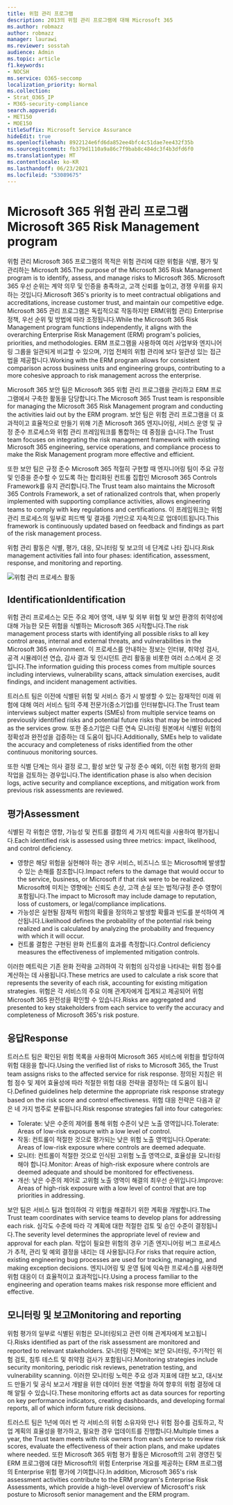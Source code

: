 ```yaml
---
title: 위험 관리 프로그램
description: 2013의 위험 관리 프로그램에 대해 Microsoft 365
ms.author: robmazz
author: robmazz
manager: laurawi
ms.reviewer: sosstah
audience: Admin
ms.topic: article
f1.keywords:
- NOCSH
ms.service: O365-seccomp
localization_priority: Normal
ms.collection:
- Strat_O365_IP
- M365-security-compliance
search.appverid:
- MET150
- MOE150
titleSuffix: Microsoft Service Assurance
hideEdit: true
ms.openlocfilehash: 8922124e6fd6da852ee4bfc4c51dae7ee432f35b
ms.sourcegitcommit: fb379d1110a9a86c7f9bab8c484dc3f4b3dfd6f0
ms.translationtype: MT
ms.contentlocale: ko-KR
ms.lasthandoff: 06/23/2021
ms.locfileid: "53089675"
---
```

# <a name="microsoft-365-risk-management-program"></a><span data-ttu-id="fdaa7-103">Microsoft 365 위험 관리 프로그램</span><span class="sxs-lookup"><span data-stu-id="fdaa7-103">Microsoft 365 Risk Management program</span></span>

<span data-ttu-id="fdaa7-104">위험 관리 Microsoft 365 프로그램의 목적은 위험 관리에 대한 위험을 식별, 평가 및 관리하는 Microsoft 365.</span><span class="sxs-lookup"><span data-stu-id="fdaa7-104">The purpose of the Microsoft 365 Risk Management program is to identify, assess, and manage risks to Microsoft 365.</span></span> <span data-ttu-id="fdaa7-105">Microsoft 365 우선 순위는 계약 의무 및 인증을 충족하고, 고객 신뢰를 높이고, 경쟁 우위를 유지하는 것입니다.</span><span class="sxs-lookup"><span data-stu-id="fdaa7-105">Microsoft 365's priority is to meet contractual obligations and accreditations, increase customer trust, and maintain our competitive edge.</span></span> <span data-ttu-id="fdaa7-106">Microsoft 365 관리 프로그램은 독립적으로 작동하지만 ERM(위험 관리) Enterprise 정책, 우선 순위 및 방법에 따라 조정됩니다.</span><span class="sxs-lookup"><span data-stu-id="fdaa7-106">While the Microsoft 365 Risk Management program functions independently, it aligns with the overarching Enterprise Risk Management (ERM) program's policies, priorities, and methodologies.</span></span> <span data-ttu-id="fdaa7-107">ERM 프로그램을 사용하여 여러 사업부와 엔지니어링 그룹을 일관되게 비교할 수 있으며, 기업 전체의 위험 관리에 보다 일관성 있는 접근법을 제공합니다.</span><span class="sxs-lookup"><span data-stu-id="fdaa7-107">Working with the ERM program allows for consistent comparison across business units and engineering groups, contributing to a more cohesive approach to risk management across the enterprise.</span></span>

<span data-ttu-id="fdaa7-108">Microsoft 365 보안 팀은 Microsoft 365 위험 관리 프로그램을 관리하고 ERM 프로그램에서 구축한 활동을 담당합니다.</span><span class="sxs-lookup"><span data-stu-id="fdaa7-108">The Microsoft 365 Trust team is responsible for managing the Microsoft 365 Risk Management program and conducting the activities laid out by the ERM program.</span></span> <span data-ttu-id="fdaa7-109">보안 팀은 위험 관리 프로그램을 더 효과적이고 효율적으로 만들기 위해 기존 Microsoft 365 엔지니어링, 서비스 운영 및 규정 준수 프로세스와 위험 관리 프레임워크를 통합하는 데 중점을 습니다.</span><span class="sxs-lookup"><span data-stu-id="fdaa7-109">The Trust team focuses on integrating the risk management framework with existing Microsoft 365 engineering, service operations, and compliance process to make the Risk Management program more effective and efficient.</span></span>

<span data-ttu-id="fdaa7-110">또한 보안 팀은 규정 준수 Microsoft 365 적절히 구현할 때 엔지니어링 팀이 주요 규정 및 인증을 준수할 수 있도록 하는 합리화된 컨트롤 집합인 Microsoft 365 Controls Framework를 유지 관리합니다.</span><span class="sxs-lookup"><span data-stu-id="fdaa7-110">The Trust team also maintains the Microsoft 365 Controls Framework, a set of rationalized controls that, when properly implemented with supporting compliance activities, allows engineering teams to comply with key regulations and certifications.</span></span> <span data-ttu-id="fdaa7-111">이 프레임워크는 위험 관리 프로세스의 일부로 피드백 및 결과를 기반으로 지속적으로 업데이트됩니다.</span><span class="sxs-lookup"><span data-stu-id="fdaa7-111">This framework is continuously updated based on feedback and findings as part of the risk management process.</span></span>

<span data-ttu-id="fdaa7-112">위험 관리 활동은 식별, 평가, 대응, 모니터링 및 보고의 네 단계로 나타 집니다.</span><span class="sxs-lookup"><span data-stu-id="fdaa7-112">Risk management activities fall into four phases: identification, assessment, response, and monitoring and reporting.</span></span>

![위험 관리 프로세스 활동](../media/assurance-risk-management-review-process.png)

## <a name="identification"></a><span data-ttu-id="fdaa7-114">Identification</span><span class="sxs-lookup"><span data-stu-id="fdaa7-114">Identification</span></span>

<span data-ttu-id="fdaa7-115">위험 관리 프로세스는 모든 주요 제어 영역, 내부 및 외부 위협 및 보안 환경의 취약성에 대해 가능한 모든 위험을 식별하는 Microsoft 365 시작합니다.</span><span class="sxs-lookup"><span data-stu-id="fdaa7-115">The risk management process starts with identifying all possible risks to all key control areas, internal and external threats, and vulnerabilities in the Microsoft 365 environment.</span></span> <span data-ttu-id="fdaa7-116">이 프로세스를 안내하는 정보는 인터뷰, 취약성 검사, 공격 시뮬레이션 연습, 감사 결과 및 인시던트 관리 활동을 비롯한 여러 소스에서 온 것입니다.</span><span class="sxs-lookup"><span data-stu-id="fdaa7-116">The information guiding this process comes from multiple sources including interviews, vulnerability scans, attack simulation exercises, audit findings, and incident management activities.</span></span>

<span data-ttu-id="fdaa7-117">트러스트 팀은 이전에 식별된 위험 및 서비스 증가 시 발생할 수 있는 잠재적인 미래 위험에 대해 여러 서비스 팀의 주제 전문가(중소기업)를 인터뷰합니다.</span><span class="sxs-lookup"><span data-stu-id="fdaa7-117">The Trust team interviews subject matter experts (SMEs) from multiple service teams on previously identified risks and potential future risks that may be introduced as the services grow.</span></span> <span data-ttu-id="fdaa7-118">또한 중소기업은 다른 연속 모니터링 원본에서 식별된 위험의 정확성과 완전성을 검증하는 데 도움이 됩니다.</span><span class="sxs-lookup"><span data-stu-id="fdaa7-118">Additionally, SMEs help to validate the accuracy and completeness of risks identified from the other continuous monitoring sources.</span></span>

<span data-ttu-id="fdaa7-119">또한 식별 단계는 의사 결정 로그, 활성 보안 및 규정 준수 예외, 이전 위험 평가의 완화 작업을 검토하는 경우입니다.</span><span class="sxs-lookup"><span data-stu-id="fdaa7-119">The identification phase is also when decision logs, active security and compliance exceptions, and mitigation work from previous risk assessments are reviewed.</span></span>

## <a name="assessment"></a><span data-ttu-id="fdaa7-120">평가</span><span class="sxs-lookup"><span data-stu-id="fdaa7-120">Assessment</span></span>

<span data-ttu-id="fdaa7-121">식별된 각 위험은 영향, 가능성 및 컨트롤 결함의 세 가지 메트릭을 사용하여 평가됩니다.</span><span class="sxs-lookup"><span data-stu-id="fdaa7-121">Each identified risk is assessed using three metrics: impact, likelihood, and control deficiency.</span></span>

- <span data-ttu-id="fdaa7-122">영향은 해당 위험을 실현해야 하는 경우 서비스, 비즈니스 또는 Microsoft에 발생할 수 있는 손해를 참조합니다.</span><span class="sxs-lookup"><span data-stu-id="fdaa7-122">Impact refers to the damage that would occur to the service, business, or Microsoft if that risk were to be realized.</span></span> <span data-ttu-id="fdaa7-123">Microsoft에 미치는 영향에는 신뢰도 손상, 고객 손실 또는 법적/규정 준수 영향이 포함됩니다.</span><span class="sxs-lookup"><span data-stu-id="fdaa7-123">The impact to Microsoft may include damage to reputation, loss of customers, or legal/compliance implications.</span></span>
- <span data-ttu-id="fdaa7-124">가능성은 실현될 잠재적 위험의 확률을 정의하고 발생할 확률과 빈도를 분석하여 계산됩니다.</span><span class="sxs-lookup"><span data-stu-id="fdaa7-124">Likelihood defines the probability of the potential risk being realized and is calculated by analyzing the probability and frequency with which it will occur.</span></span>
- <span data-ttu-id="fdaa7-125">컨트롤 결함은 구현된 완화 컨트롤의 효과를 측정합니다.</span><span class="sxs-lookup"><span data-stu-id="fdaa7-125">Control deficiency measures the effectiveness of implemented mitigation controls.</span></span>

<span data-ttu-id="fdaa7-126">이러한 메트릭은 기존 완화 전략을 고려하여 각 위험의 심각성을 나타내는 위험 점수를 계산하는 데 사용됩니다.</span><span class="sxs-lookup"><span data-stu-id="fdaa7-126">These metrics are used to calculate a risk score that represents the severity of each risk, accounting for existing mitigation strategies.</span></span> <span data-ttu-id="fdaa7-127">위험은 각 서비스의 주요 이해 관계자에게 집계되고 제공되어 위험 Microsoft 365 완전성을 확인할 수 있습니다.</span><span class="sxs-lookup"><span data-stu-id="fdaa7-127">Risks are aggregated and presented to key stakeholders from each service to verify the accuracy and completeness of Microsoft 365's risk posture.</span></span>

## <a name="response"></a><span data-ttu-id="fdaa7-128">응답</span><span class="sxs-lookup"><span data-stu-id="fdaa7-128">Response</span></span>

<span data-ttu-id="fdaa7-129">트러스트 팀은 확인된 위험 목록을 사용하여 Microsoft 365 서비스에 위험을 할당하여 위험 대응을 합니다.</span><span class="sxs-lookup"><span data-stu-id="fdaa7-129">Using the verified list of risks to Microsoft 365, the Trust team assigns risks to the affected service for risk response.</span></span> <span data-ttu-id="fdaa7-130">정의된 지침은 위험 점수 및 제어 효율성에 따라 적절한 위험 대응 전략을 결정하는 데 도움이 됩니다.</span><span class="sxs-lookup"><span data-stu-id="fdaa7-130">Defined guidelines help determine the appropriate risk response strategy based on the risk score and control effectiveness.</span></span> <span data-ttu-id="fdaa7-131">위험 대응 전략은 다음과 같은 네 가지 범주로 분류됩니다.</span><span class="sxs-lookup"><span data-stu-id="fdaa7-131">Risk response strategies fall into four categories:</span></span>

- <span data-ttu-id="fdaa7-132">Tolerate: 낮은 수준의 제어를 통해 위험 수준이 낮은 노출 영역입니다.</span><span class="sxs-lookup"><span data-stu-id="fdaa7-132">Tolerate: Areas of low-risk exposure with a low level of control.</span></span>
- <span data-ttu-id="fdaa7-133">작동: 컨트롤이 적절한 것으로 평가되는 낮은 위험 노출 영역입니다.</span><span class="sxs-lookup"><span data-stu-id="fdaa7-133">Operate: Areas of low-risk exposure where controls are deemed adequate.</span></span>
- <span data-ttu-id="fdaa7-134">모니터: 컨트롤이 적절한 것으로 인식된 고위험 노출 영역으로, 효율성을 모니터링해야 합니다.</span><span class="sxs-lookup"><span data-stu-id="fdaa7-134">Monitor: Areas of high-risk exposure where controls are deemed adequate and should be monitored for effectiveness.</span></span>
- <span data-ttu-id="fdaa7-135">개선: 낮은 수준의 제어로 고위험 노출 영역이 해결의 최우선 순위입니다.</span><span class="sxs-lookup"><span data-stu-id="fdaa7-135">Improve: Areas of high-risk exposure with a low level of control that are top priorities in addressing.</span></span>

<span data-ttu-id="fdaa7-136">보안 팀은 서비스 팀과 협의하여 각 위험을 해결하기 위한 계획을 개발합니다.</span><span class="sxs-lookup"><span data-stu-id="fdaa7-136">The Trust team coordinates with service teams to develop plans for addressing each risk.</span></span> <span data-ttu-id="fdaa7-137">심각도 수준에 따라 각 계획에 대한 적절한 검토 및 승인 수준이 결정됩니다.</span><span class="sxs-lookup"><span data-stu-id="fdaa7-137">The severity level determines the appropriate level of review and approval for each plan.</span></span> <span data-ttu-id="fdaa7-138">작업이 필요한 위험의 경우 기존 엔지니어링 버그 프로세스가 추적, 관리 및 예외 결정을 내리는 데 사용됩니다.</span><span class="sxs-lookup"><span data-stu-id="fdaa7-138">For risks that require action, existing engineering bug processes are used for tracking, managing, and making exception decisions.</span></span> <span data-ttu-id="fdaa7-139">엔지니어링 및 운영 팀에 익숙한 프로세스를 사용하면 위험 대응이 더 효율적이고 효과적입니다.</span><span class="sxs-lookup"><span data-stu-id="fdaa7-139">Using a process familiar to the engineering and operation teams makes risk response more efficient and effective.</span></span>

## <a name="monitoring-and-reporting"></a><span data-ttu-id="fdaa7-140">모니터링 및 보고</span><span class="sxs-lookup"><span data-stu-id="fdaa7-140">Monitoring and reporting</span></span>

<span data-ttu-id="fdaa7-141">위험 평가의 일부로 식별된 위험은 모니터링되고 관련 이해 관계자에게 보고됩니다.</span><span class="sxs-lookup"><span data-stu-id="fdaa7-141">Risks identified as part of the risk assessment are monitored and reported to relevant stakeholders.</span></span> <span data-ttu-id="fdaa7-142">모니터링 전략에는 보안 모니터링, 주기적인 위험 검토, 침투 테스트 및 취약점 검사가 포함됩니다.</span><span class="sxs-lookup"><span data-stu-id="fdaa7-142">Monitoring strategies include security monitoring, periodic risk reviews, penetration testing, and vulnerability scanning.</span></span> <span data-ttu-id="fdaa7-143">이러한 모니터링 노력은 주요 성과 지표에 대한 보고, 대시보드 만들기 및 공식 보고서 개발을 위한 데이터 원본 역할을 하여 향후의 위험 결정에 대해 알릴 수 있습니다.</span><span class="sxs-lookup"><span data-stu-id="fdaa7-143">These monitoring efforts act as data sources for reporting on key performance indicators, creating dashboards, and developing formal reports, all of which inform future risk decisions.</span></span>

<span data-ttu-id="fdaa7-144">트러스트 팀은 1년에 여러 번 각 서비스의 위험 소유자와 만나 위험 점수를 검토하고, 작업 계획의 효율성을 평가하고, 필요한 경우 업데이트를 진행합니다.</span><span class="sxs-lookup"><span data-stu-id="fdaa7-144">Multiple times a year, the Trust team meets with risk owners from each service to review risk scores, evaluate the effectiveness of their action plans, and make updates where needed.</span></span> <span data-ttu-id="fdaa7-145">또한 Microsoft 365 위험 평가 활동은 Microsoft의 고위 경영진 및 ERM 프로그램에 대한 Microsoft의 위험 Enterprise 개요를 제공하는 ERM 프로그램의 Enterprise 위험 평가에 기여합니다.</span><span class="sxs-lookup"><span data-stu-id="fdaa7-145">In addition, Microsoft 365's risk assessment activities contribute to the ERM program's Enterprise Risk Assessments, which provide a high-level overview of Microsoft's risk posture to Microsoft senior management and the ERM program.</span></span>
